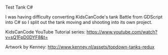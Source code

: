 Test Tank C#

I was having difficulty converting KidsCanCode's tank Battle from GDScript into C# so I split out the tank moving and shooting into its own project.

KidsCanCode YouTube Tutorial series:
https://www.youtube.com/watch?v=sQ1FpD0DYF8&t=

Artwork by Kenney:
http://www.kenney.nl/assets/topdown-tanks-redux
